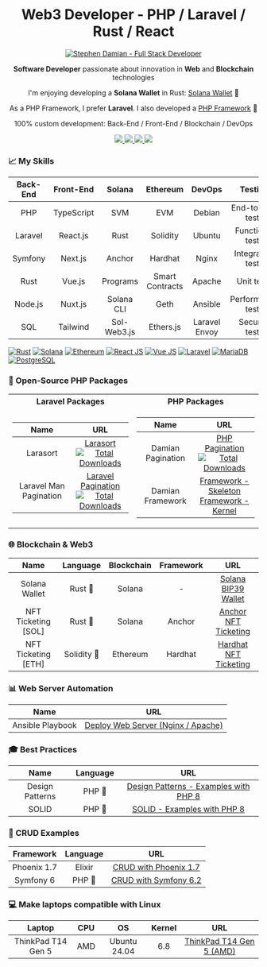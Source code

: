 <h1 align="center">
    Web3 Developer - PHP / Laravel / Rust / React
</h1>

<p align="center">
    <a href="https://github.com/s-damian">
        <img src="https://raw.githubusercontent.com/s-damian/medias/main/s-damian-logo-web2-web3.webp" alt="Stephen Damian - Full Stack Developer">
    </a>
</p>

<p align="center">
    <strong>Software Developer</strong> passionate about innovation in <strong>Web</strong> and <strong>Blockchain</strong> technologies
</p>
<p align="center">
    I'm enjoying developing a <strong>Solana Wallet</strong> in Rust: <a href="https://github.com/s-damian/rust-solana-wallet">Solana Wallet</a> 🦀
</p>
<p align="center">
    As a PHP Framework, I prefer <strong>Laravel</strong>. I also developed a <a href="https://github.com/s-damian/damian-php">PHP Framework</a> 🐘
</p>
<p align="center">
    100% custom development: Back-End / Front-End / Blockchain / DevOps
</p>

<p align="center">
<a href="https://www.damian-freelance.com/">
    <img src="https://img.shields.io/badge/My%20Website-en-green">
</a>
<a href="https://www.damian-freelance.fr/">
    <img src="https://img.shields.io/badge/My%20Website-fr-green">
</a>
<a href="https://www.linkedin.com/in/stephen-damian/">
    <img src="https://img.shields.io/badge/-Linkedin-blue?style=flat-square&logo=linkedin">
</a>
<a href="https://github.com/s-damian">
    <img src="https://img.shields.io/badge/-Github-black?style=flat-square&logo=github">
</a>
</p>

### 📈 My Skills

| Back-End| Front-End  | Solana      | Ethereum        | DevOps        | Testing           |
|:-------:|:----------:|:-----------:|:---------------:|:-------------:|:-----------------:|
| PHP     | TypeScript | SVM         | EVM             | Debian        | End-to-End tests  |
| Laravel | React.js   | Rust        | Solidity        | Ubuntu        | Functional tests  |
| Symfony | Next.js    | Anchor      | Hardhat         | Nginx         | Integration tests |
| Rust    | Vue.js     | Programs    | Smart Contracts | Apache        | Unit tests        |
| Node.js | Nuxt.js    | Solana CLI  | Geth            | Ansible       | Performance tests |
| SQL     | Tailwind   | Sol-Web3.js | Ethers.js       | Laravel Envoy | Security tests    |

[![Rust](https://raw.githubusercontent.com/s-damian/medias/main/technos/rust.webp)](https://github.com/s-damian)
[![Solana](https://raw.githubusercontent.com/s-damian/medias/main/technos/solana.webp)](https://github.com/s-damian)
[![Ethereum](https://raw.githubusercontent.com/s-damian/medias/main/technos/ethereum.webp)](https://github.com/s-damian)
[![React JS](https://raw.githubusercontent.com/s-damian/medias/main/technos/react-js.webp)](https://github.com/s-damian)
[![Vue JS](https://raw.githubusercontent.com/s-damian/medias/main/technos/vue-js.webp)](https://github.com/s-damian)
[![Laravel](https://raw.githubusercontent.com/s-damian/medias/main/technos/laravel.webp)](https://github.com/s-damian)
[![MariaDB](https://raw.githubusercontent.com/s-damian/medias/main/technos/mariadb.webp)](https://github.com/s-damian)
[![PostgreSQL](https://raw.githubusercontent.com/s-damian/medias/main/technos/postgresql.webp)](https://github.com/s-damian)

### 🐘 Open-Source PHP Packages

<table>

<tr><th>Laravel Packages</th><th>PHP Packages</th></tr>

<tr>

<td>

| Name | URL |
|:---:|:---:|
| Larasort | [Larasort](https://github.com/s-damian/larasort)<br>[![Total Downloads](https://poser.pugx.org/s-damian/larasort/downloads)](https://packagist.org/packages/s-damian/larasort) |
| Laravel Man Pagination | [Laravel Pagination](https://github.com/s-damian/laravel-man-pagination)<br>[![Total Downloads](https://poser.pugx.org/s-damian/laravel-man-pagination/downloads)](https://packagist.org/packages/s-damian/laravel-man-pagination) |

</td>

<td>

| Name | URL |
|:---:|:---:|
| Damian Pagination | [PHP Pagination](https://github.com/s-damian/damian-pagination-php)<br>[![Total Downloads](https://poser.pugx.org/s-damian/damian-pagination-php/downloads)](https://packagist.org/packages/s-damian/damian-pagination-php) |
| Damian Framework | [Framework - Skeleton](https://github.com/s-damian/damian-php)<br>[Framework - Kernel](https://github.com/s-damian/damian-php-fw) |

</td>

</tr>

</table>

### 🌐 Blockchain & Web3

| Name | Language | Blockchain | Framework | URL |
|:---:|:---:|:---:|:---:|:---:|
| Solana Wallet | Rust 🦀 | Solana | - | [Solana BIP39 Wallet](https://github.com/s-damian/rust-solana-wallet) |
| NFT Ticketing [SOL] | Rust 🦀 | Solana | Anchor | [Anchor NFT Ticketing](https://github.com/s-damian/anchor-nft-ticketing) |
| NFT Ticketing [ETH] | Solidity 💎 | Ethereum | Hardhat | [Hardhat NFT Ticketing](https://github.com/s-damian/hardhat-nft-ticketing) |

### 📊 Web Server Automation

| Name | URL |
|:---:|:---:|
| Ansible Playbook | [Deploy Web Server (Nginx / Apache)](https://github.com/s-damian/ansible-web-server-debian) |

### 🎓 Best Practices

| Name | Language | URL |
|:---:|:---:|:---:|
| Design Patterns | PHP 🐘 | [Design Patterns - Examples with PHP 8](https://github.com/s-damian/design-patterns-php) |
| SOLID | PHP 🐘 | [SOLID - Examples with PHP 8](https://github.com/s-damian/solid-php) |

### 📖 CRUD Examples

| Framework   | Language | URL |
|:-----------:|:--------:|:---:|
| Phoenix 1.7 | Elixir   | [CRUD with Phoenix 1.7](https://github.com/s-damian/phoenix-crud-example) |
| Symfony 6   | PHP 🐘   | [CRUD with Symfony 6.2](https://github.com/s-damian/symfony-crud-example) |

### 💻 Make laptops compatible with Linux

| Laptop | CPU | OS | Kernel | URL |
|:---:|:---:|:---:|:---:|:---:|
| ThinkPad T14 Gen 5 | AMD | Ubuntu 24.04 | 6.8 | [ThinkPad T14 Gen 5 (AMD)](https://github.com/s-damian/thinkpad-t14-gen-5-amd-linux) |
